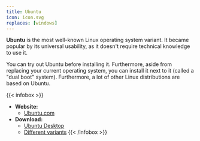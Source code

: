 ```yaml
---
title: Ubuntu
icon: icon.svg
replaces: [windows]
---
```


**Ubuntu** is the most well-known Linux operating system variant. It became popular by its universal usability, as it doesn't require technical knowledge to use it. 

You can try out Ubuntu before installing it. Furthermore, aside from replacing your current operating system, you can install it next to it (called a "dual boot" system). Furthermore, a lot of other Linux distributions are based on Ubuntu.

{{< infobox >}}
- **Website:**
    - [Ubuntu.com](https://ubuntu.com)
- **Download:**
    - [Ubuntu Desktop](https://ubuntu.com/download/desktop)
    - [Different variants](https://ubuntu.com/download/flavours)
{{< /infobox >}}